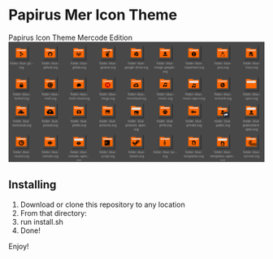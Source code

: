 # Papirus Mer Icon Theme
Papirus Icon Theme Mercode Edition
![preview](preview.png "Preview of Papirus Mer")

## Installing

1. Download or clone this repository to any location
2. From that directory:
3. run install.sh
4. Done!

Enjoy!
